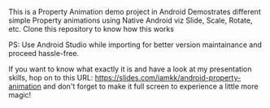 This is a Property Animation demo project in Android
Demostrates different simple Property animations using Native Android viz Slide, Scale, Rotate, etc. Clone this repository to know how this works

PS: Use Android Studio while importing for better version maintainance and proceed hassle-free.

If you want to know what exactly it is and have a look at my presentation skills, hop on to this URL: https://slides.com/iamkk/android-property-animation 
and don't forget to make it full screen to experience a little more magic!
